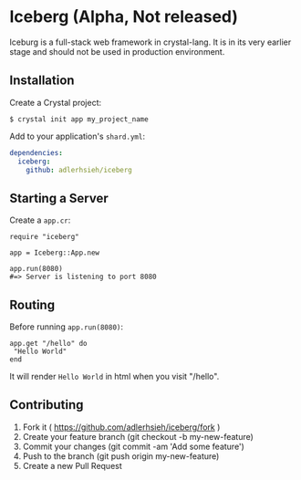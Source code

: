 # Iceberg (Alpha, Not released)

Iceburg is a full-stack web framework in crystal-lang. It is in its very earlier stage and should not be used in production environment.

## Installation

Create a Crystal project:

```
$ crystal init app my_project_name
```

Add to your application's `shard.yml`:

```yaml
dependencies:
  iceberg:
    github: adlerhsieh/iceberg
```

## Starting a Server

Create a `app.cr`:

```crystal
require "iceberg"

app = Iceberg::App.new

app.run(8080)
#=> Server is listening to port 8080
```

## Routing

Before running `app.run(8080)`:

```crystal
app.get "/hello" do
 "Hello World"
end
```

It will render `Hello World` in html when you visit "/hello".

## Contributing

1. Fork it ( https://github.com/adlerhsieh/iceberg/fork )
2. Create your feature branch (git checkout -b my-new-feature)
3. Commit your changes (git commit -am 'Add some feature')
4. Push to the branch (git push origin my-new-feature)
5. Create a new Pull Request